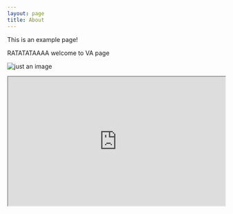 ```yaml
---
layout: page
title: About
---
```


This is an example page!

RATATATAAAA welcome to VA page


![just an image](https://i.pinimg.com/736x/48/14/0c/48140c639f18073c918720620ad65ef3.jpg)
<iframe
  src="https://bento.me/mrcherif"
  style="width:100%; height:300px;"
></iframe>